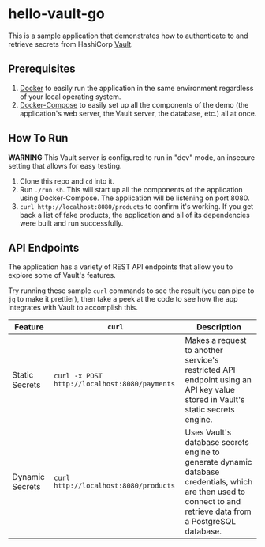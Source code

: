 # hello-vault-go

This is a sample application that demonstrates how to authenticate to and
retrieve secrets from HashiCorp [Vault](https://www.vaultproject.io/).

## Prerequisites

1. [Docker](https://docs.docker.com/get-docker/) to easily run the application
   in the same environment regardless of your local operating system.
2. [Docker-Compose](https://docs.docker.com/compose/install/) to easily set up
   all the components of the demo (the application's web server, the Vault
   server, the database, etc.) all at once.

## How To Run

**WARNING** This Vault server is configured to run in "dev" mode, an insecure
setting that allows for easy testing.

1. Clone this repo and `cd` into it.
2. Run `./run.sh`. This will start up all the components of the application
   using Docker-Compose. The application will be listening on port 8080.
3. `curl http://localhost:8080/products` to confirm it's working. If you get
   back a list of fake products, the application and all of its dependencies
   were built and run successfully.

## API Endpoints

The application has a variety of REST API endpoints that allow you to explore
some of Vault's features.

Try running these sample `curl` commands to see the result (you can pipe to `jq`
to make it prettier), then take a peek at the code to see how the app integrates
with Vault to accomplish this.

| Feature         | `curl`                                        | Description                                                                                                                                                    |
|-----------------|-----------------------------------------------|----------------------------------------------------------------------------------------------------------------------------------------------------------------|
| Static Secrets  | `curl -x POST http://localhost:8080/payments` | Makes a request to another service's restricted API endpoint using an API key value stored in Vault's static secrets engine.                                   |
| Dynamic Secrets | `curl http://localhost:8080/products`         | Uses Vault's database secrets engine to generate dynamic database credentials, which are then used to connect to and retrieve data from a PostgreSQL database. |